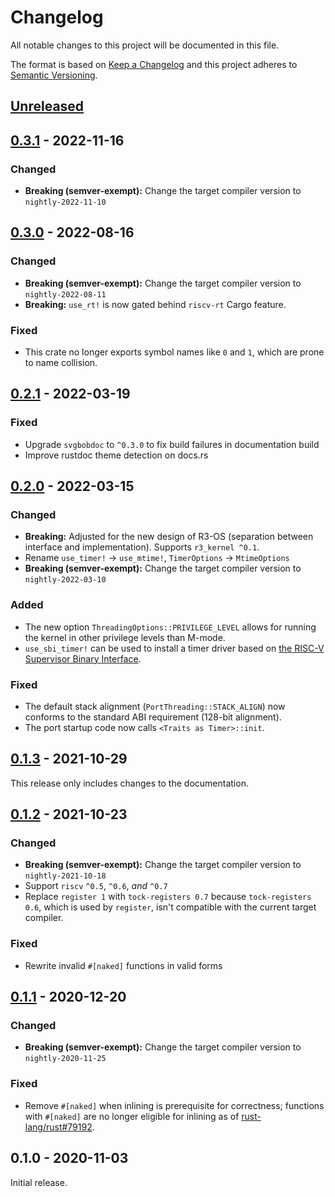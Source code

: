 # Changelog

All notable changes to this project will be documented in this file.

The format is based on [Keep a Changelog](http://keepachangelog.com/en/1.0.0/)
and this project adheres to [Semantic Versioning](http://semver.org/spec/v2.0.0.html).

## [Unreleased]

## [0.3.1] - 2022-11-16

### Changed

- **Breaking (semver-exempt):** Change the target compiler version to `nightly-2022-11-10`

## [0.3.0] - 2022-08-16

### Changed

- **Breaking (semver-exempt):** Change the target compiler version to `nightly-2022-08-11`
- **Breaking:** `use_rt!` is now gated behind `riscv-rt` Cargo feature.

### Fixed

- This crate no longer exports symbol names like `0` and `1`, which are prone to name collision.

## [0.2.1] - 2022-03-19

### Fixed

- Upgrade `svgbobdoc` to `^0.3.0` to fix build failures in documentation build
- Improve rustdoc theme detection on docs.rs

## [0.2.0] - 2022-03-15

### Changed

- **Breaking:** Adjusted for the new design of R3-OS (separation between interface and implementation). Supports `r3_kernel ^0.1`.
- Rename `use_timer!` → `use_mtime!`, `TimerOptions` → `MtimeOptions`
- **Breaking (semver-exempt):** Change the target compiler version to `nightly-2022-03-10`

### Added

- The new option `ThreadingOptions::PRIVILEGE_LEVEL` allows for running the kernel in other privilege levels than M-mode.
- `use_sbi_timer!` can be used to install a timer driver based on [the RISC-V Supervisor Binary Interface](https://github.com/riscv-non-isa/riscv-sbi-doc).

### Fixed

- The default stack alignment (`PortThreading::STACK_ALIGN`) now conforms to the standard ABI requirement (128-bit alignment).
- The port startup code now calls `<Traits as Timer>::init`.

## [0.1.3] - 2021-10-29

This release only includes changes to the documentation.

## [0.1.2] - 2021-10-23

### Changed

- **Breaking (semver-exempt):** Change the target compiler version to `nightly-2021-10-18`
- Support `riscv` `^0.5`, `^0.6`, *and* `^0.7`
- Replace `register 1` with `tock-registers 0.7` because `tock-registers 0.6`, which is used by `register`, isn't compatible with the current target compiler.

### Fixed

- Rewrite invalid `#[naked]` functions in valid forms

## [0.1.1] - 2020-12-20

### Changed

- **Breaking (semver-exempt):** Change the target compiler version to `nightly-2020-11-25`

### Fixed

- Remove `#[naked]` when inlining is prerequisite for correctness; functions with `#[naked]` are no longer eligible for inlining as of [rust-lang/rust#79192](https://github.com/rust-lang/rust/pull/79192).

## 0.1.0 - 2020-11-03

Initial release.

[Unreleased]: https://github.com/r3-os/r3/compare/r3_port_riscv@0.3.1...HEAD
[0.3.1]: https://github.com/r3-os/r3/compare/r3_port_riscv@0.3.0...r3_port_riscv@0.3.1
[0.3.0]: https://github.com/r3-os/r3/compare/r3_port_riscv@0.2.1...r3_port_riscv@0.3.0
[0.2.1]: https://github.com/r3-os/r3/compare/r3_port_riscv@0.2.0...r3_port_riscv@0.2.1
[0.2.0]: https://github.com/r3-os/r3/compare/r3_port_riscv@0.1.3...r3_port_riscv@0.2.0
[0.1.3]: https://github.com/r3-os/r3/compare/r3_port_riscv@0.1.2...r3_port_riscv@0.1.3
[0.1.2]: https://github.com/r3-os/r3/compare/r3_port_riscv@0.1.1...r3_port_riscv@0.1.2
[0.1.1]: https://github.com/r3-os/r3/compare/r3_port_riscv@0.1.0...r3_port_riscv@0.1.1

